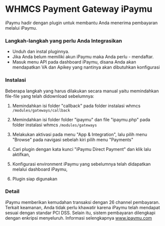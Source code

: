 # WHMCS Payment Gateway iPaymu
iPaymu hadir dengan plugin untuk membantu Anda menerima pembayaran melalui iPaymu.

### Langkah-langkah yang perlu Anda Integrasikan
- Unduh dan instal pluginnya.
- Jika Anda belum memiliki akun iPaymu maka Anda perlu - mendaftar.
- Masuk menu API pada dashboard iPaymu, disana Anda akan mendapatkan VA dan Apikey yang nantinya akan dibutuhkan konfigurasi

### Instalasi
Beberapa langkah yang harus dilakukan secara manual yaitu memindahkan file-file yang telah didownload sebelumnya: 

1. Memindahkan isi folder "callback" pada folder instalasi whmcs `` /modules/gateways/callback ``

2. Memindahkan isi folder folder "ipaymu" dan file "ipaymu.php" pada folder instalasi whmcs
`` /modules/gateways ``

3. Melakukan aktivasi pada menu "App & Integration", lalu pilih menu "Browse" pada navigasi sebelah kiri pilih menu "Payments"

4. Cari plugin dengan kata kunci "iPaymu Direct Payment" dan klik lalu aktifkan, 

5. Konfigurasi environment iPaymu yang sebelumnya telah didapatkan melalui dashboard iPaymu, 

6. Plugin siap digunakan

### Detail
iPaymu memberikan kemudahan transaksi dengan 26 channel pembayaran. 
Terkait keamanan, Anda tidak perlu khawatir karena iPaymu telah mendapat sesuai dengan standar PCI DSS. Selain itu, sistem pembayaran dilengkapi dengan enkripsi menyeluruh.
Informasi selengkapnya <a href="www.ipaymu.com"> www.ipaymu.com</a>
